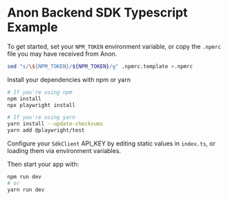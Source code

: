 # Anon Backend SDK Typescript Example

To get started, set your `NPM_TOKEN` environment variable, or copy the `.npmrc` file you may have received from Anon.

```sh
sed "s/\${NPM_TOKEN}/${NPM_TOKEN}/g" .npmrc.template >.npmrc
```

Install your dependencies with npm or yarn

```sh
# If you're using npm
npm install
npx playwright install

# If you're using yarn
yarn install --update-checksums
yarn add @playwright/test
```

Configure your `SdkClient` API_KEY by editing static values in `index.ts`, or loading them via environment variables.

Then start your app with:

```sh
npm run dev
# or
yarn run dev
```
